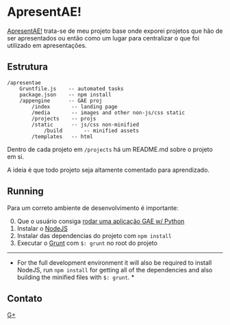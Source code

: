 ApresentAE!
====
[ApresentAE!](http://apresentae.appspot.com/) trata-se de meu projeto base onde exporei projetos que hão de ser apresentados ou então como um lugar para centralizar o que foi utilizado em apresentações.


Estrutura
----- 
```
/apresentae
    Gruntfile.js    -- automated tasks
    package.json    -- npm install 
    /appengine      -- GAE proj
        /index       -- landing page
        /media       -- images and other non-js/css static
        /projects    -- projs
        /static      -- js/css non-minified
            /build       -- minified assets
        /templates   -- html
``` 

Dentro de cada projeto em `/projects` há um README.md sobre o projeto em si.

A ideia é que todo projeto seja altamente comentado para aprendizado.


Running
-----
Para um correto ambiente de desenvolvimento é importante:

0. Que o usuário consiga [rodar uma aplicação GAE w/ Python](https://developers.google.com/appengine/docs/python/gettingstartedpython27/introduction)
1. Instalar o [NodeJS](nodejs.org)
2. Instalar das dependencias do projeto com `npm install`
3. Executar o [Grunt](http://gruntjs.com/) com `$: grunt` no root do projeto

-----------

* For the full development environment it will also be required to install NodeJS, run `npm install` for getting all of the dependencies and also building the
minified files with `$: grunt`. *


Contato
------
[G+](www.google.com/+ciroscosta)